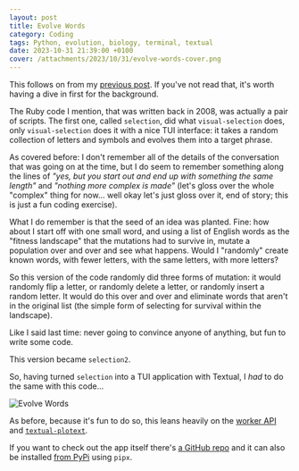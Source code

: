 ```yaml
---
layout: post
title: Evolve Words
category: Coding
tags: Python, evolution, biology, terminal, textual
date: 2023-10-31 21:39:00 +0100
cover: /attachments/2023/10/31/evolve-words-cover.png
---
```


This follows on from my [previous post](/2023/10/26/visual-selection.html).
If you've not read that, it's worth having a dive in first for the
background.

The Ruby code I mention, that was written back in 2008, was actually a pair
of scripts. The first one, called `selection`, did what `visual-selection`
does, only `visual-selection` does it with a nice TUI interface: it takes a
random collection of letters and symbols and evolves them into a target
phrase.

As covered before: I don't remember all of the details of the conversation
that was going on at the time, but I do seem to remember something along the
lines of *"yes, but you start out and end up with something the same
length"* and *"nothing more complex is made"* (let's gloss over the whole
"complex" thing for now... well okay let's just gloss over it, end of story;
this is just a fun coding exercise).

What I do remember is that the seed of an idea was planted. Fine: how about
I start off with one small word, and using a list of English words as the
"fitness landscape" that the mutations had to survive in, mutate a
population over and over and see what happens. Would I "randomly" create
known words, with fewer letters, with the same letters, with more letters?

So this version of the code randomly did three forms of mutation: it would
randomly flip a letter, or randomly delete a letter, or randomly insert a
random letter. It would do this over and over and eliminate words that
aren't in the original list (the simple form of selecting for survival
within the landscape).

Like I said last time: never going to convince anyone of anything, but fun
to write some code.

This version became `selection2`.

So, having turned `selection` into a TUI application with Textual, I *had*
to do the same with this code...

![Evolve Words](/attachments/2023/10/31/evolve-words.png#centre)

As before, because it's fun to do so, this leans heavily on the [worker
API](https://textual.textualize.io/guide/workers/) and
[`textual-plotext`](https://textual.textualize.io/blog/2023/10/04/announcing-textual-plotext/).

If you want to check out the app itself there's [a GitHub
repo](https://github.com/davep/evolve-words) and it can also be
installed [from PyPi](https://pypi.org/project/evolve-words/) using
`pipx`.

[//]: # (2023-10-31-evolve-words.md ends here)
